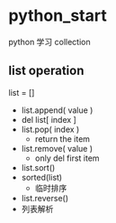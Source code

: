 # python_start

python 学习 collection

## list operation

list = []

- list.append( value )
- del list[ index ]
- list.pop( index )
  - return the item
- list.remove( value )
  - only del first item
- list.sort()
- sorted(list)
  - 临时排序
- list.reverse()
- 列表解析
